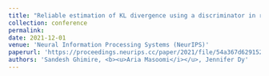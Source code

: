 ```yaml
---
title: "Reliable estimation of KL divergence using a discriminator in reproducing kernel Hilbert space"
collection: conference
permalink: 
date: 2021-12-01
venue: 'Neural Information Processing Systems (NeurIPS)'
paperurl: 'https://proceedings.neurips.cc/paper/2021/file/54a367d629152b720749e187b3eaa11b-Paper.pdf'
authors: 'Sandesh Ghimire, <b><u>Aria Masoomi</i></u>, Jennifer Dy'
---
```

